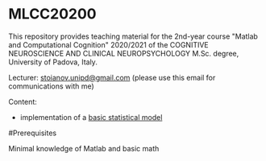# MLCC20200

This repository provides teaching material for the 2nd-year course "Matlab and Computational Cognition" 2020/2021 of the COGNITIVE NEUROSCIENCE AND CLINICAL NEUROPSYCHOLOGY M.Sc. degree, University of Padova, Italy.

Lecturer: stoianov.unipd@gmail.com (please use this email for communications with me)

Content:

- implementation of a [basic statistical model](https://github.com/stoianov/MLCC2020/tree/main/statmodel/)

#Prerequisites

Minimal knowledge of Matlab and basic math 
